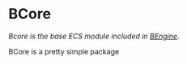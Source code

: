 # BCore
*Bcore is the base ECS module included in [BEngine](https://github.com/Bish0pdev/BEngine)*.

BCore is a pretty simple package